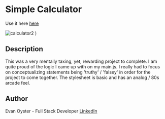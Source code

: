 # Simple Calculator

Use it here [here](https://quietoutthere.github.io/calculator/)

![calculator2](https://user-images.githubusercontent.com/108839805/204379159-b8b5ded5-b079-4e41-9759-26e9d2a11c2c.png)
)

## Description

This was a very mentally taxing, yet, rewarding project to complete. I am quite proud of the logic I came up with on my main.js. I really had to focus on conceptualizing statements being 'truthy' / 'falsey' in order for the project to come together. The stylesheet is basic and has an analog / 80s arcade feel.

## Author
Evan Oyster - Full Stack Developer
[LinkedIn](https://www.linkedin.com/feed/)
